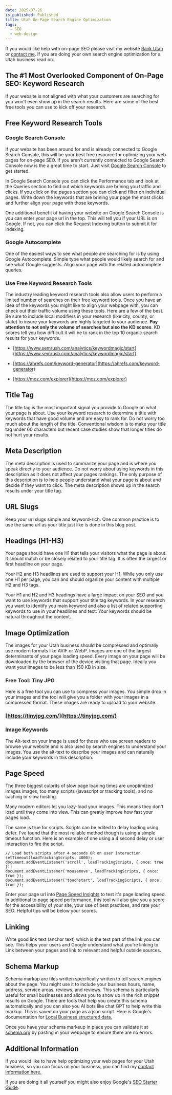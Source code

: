 ```yaml
---
date: 2025-07-26
is_published: Published
title: Utah On-Page Search Engine Optimization
tags:
  - SEO
  - web-design
---
```

If you would like help with on-page SEO please visit my website [Rank Utah](https://rankutah.com/) or [contact me](https://rankutah.com/#contact). If you are doing your own search engine optimization for a Utah business read on.

## The #1 Most Overlooked Component of On-Page SEO: Keyword Research

If your website is not aligned with what your customers are searching for you won't even show up in the search results. Here are some of the best free tools you can use to kick off your research. 

## Free Keyword Research Tools

### Google Search Console

If your website has been around for and is already connected to Google Search Console, this will be your best free resource for optimizing your web pages for on-page SEO. If you aren't currently connected to Google Search Console now is the a great time to start. Just visit [Google Search Console](https://search.google.com/) to get started.

In Google Search Console you can click the Performance tab and look at the Queries section to find out which keywords are brining you traffic and clicks. If you click on the pages section you can click and filter on individual pages. Write down the keywords that are brining your page the most clicks and further align your page with those keywords.

One additional benefit of having your website on Google Search Console is you can enter your page url in the top. This will tell you if your URL is on Google. If not, you can click the Request Indexing button to submit it for indexing.

### Google Autocomplete

One of the easiest ways to see what people are searching for is by using Google Autocomplete. Simple type what people would likely search for and see what Google suggests. Align your page with the related autocomplete queries.

### Use Free Keyword Research Tools

The industry leading keyword research tools also allow users to perform a limited number of searches on their free keyword tools. Once you have an idea of the keywords you might like to align your webpage with, you can check out their traffic volume using these tools. Here are a few of the best. Be sure to include local modifiers in your research (like city, county, or state) to insure your keywords are highly targeted to your audience. **Pay attention to not only the volume of searches but also the KD scores**. KD scores tell you how difficult it will be to rank in the top 10 organic search results for your keywords.

*   [https://www.semrush.com/analytics/keywordmagic/start](https://www.semrush.com/analytics/keywordmagic/start)
    
*   [https://ahrefs.com/keyword-generator](https://ahrefs.com/keyword-generator)
    
*   [https://moz.com/explorer](https://moz.com/explorer)
    

## Title Tag

The title tag is the most important signal you provide to Google on what your page is about. Use your keyword research to determine a title with keywords that have good volume and are easy to rank for. Do not worry too much about the length of the title. Conventional wisdom is to make your title tag under 60 characters but recent case studies show that longer titles do not hurt your results.

## Meta Description

The meta description is used to summarize your page and is where you speak directly to your audience. Do not worry about using keywords in this description as it does not affect your pages rankings. The only purpose of this description is to help people understand what your page is about and decide if they want to click. The meta description shows up in the search results under your title tag.

## URL Slugs

Keep your url slugs simple and keyword-rich. One common practice is to use the same url as your title just like is done in this blog post.

## Headings (H1-H3)

Your page should have one H1 that tells your visitors what the page is about. It should match or be closely related to your title tag. It is often the largest or first headline on your page.

Your H2 and H3 headlines are used to support your H1. While you only use one H1 per page, you can and should organize your content with multiple H2 and H3 tags.

Your H1 and H2 and H3 headings have a large impact on your SEO and you want to use keywords that support your title tag keywords. In your research you want to identify you main keyword and also a list of related supporting keywords to use in your headlines and text. Your keywords should be natural throughout the content.

## Image Optimization

The images for your Utah business should be compressed and optimally use modern formats like AVIF or WebP. Images are one of the largest determinants of your page loading speed. Every image on your page will be downloaded by the browser of the device visiting that page. Ideally you want your images to be less than 150 KB in size.

### Free Tool: Tiny JPG

Here is a free tool you can use to compress your images. You simple drop in your images and the tool will give you a folder with your images in a compressed format. These images are ready to upload to your website.

### [https://tinyjpg.com/](https://tinyjpg.com/)

### Image Keywords

The Alt-text on your image is used for those who use screen readers to browse your website and is also used by search engines to understand your images. You use the alt-text to describe your images and can naturally include your keywords in this description.

## Page Speed

The three biggest culprits of slow page loading times are unoptimized images images, too many scripts (javascript or tracking tools), and no caching or slow hosting.

Many modern editors let you lazy-load your images. This means they don't load until they come into view. This can greatly improve how fast your pages load.

The same is true for scripts. Scripts can be edited to delay loading using defer. I've found that the most reliable method though is using a simple timeout function. Here is an example of one using a 4 second delay or user interaction to fire the script.

```
// Load both scripts after 4 seconds OR on user interaction
setTimeout(loadTrackingScripts, 4000);
document.addEventListener('scroll', loadTrackingScripts, { once: true });
document.addEventListener('mousemove', loadTrackingScripts, { once: true });
document.addEventListener('touchstart', loadTrackingScripts, { once: true }); 
```

Enter your page url into [Page Speed Insights](https://pagespeed.web.dev) to test it's page loading speed. In additional to page speed performance, this tool will also give you a score for the accessibility of your site, your use of best practices, and rate your SEO. Helpful tips will be below your scores.

## Linking

Write good link text (anchor text) which is the text part of the link you can see. This helps your users and Google understand what you're linking to. Link between your pages and link to relevant and helpful outside sources.

## Schema Markup

Schema markup are files written specifically written to tell search engines about the page. You might use it to include your business hours, name, address, service areas, reviews, and reviews. This schema is particularly useful for small businesses and allows you to show up in the rich snippet results on Google. There are tools that help you create this schema automatically and you can also you AI bots like chat GPT to help write this markup. This is saved on your page as a json script. Here is Google's documentation for [Local Business structured data.](https://developers.google.com/search/docs/appearance/structured-data/local-business)

Once you have your schema markeup in place you can validate it at [schema.org](http://schema.org) by pasting in your webpage to ensure there are no errors.

## Additional Information

If you would like to have help optimizing your web pages for your Utah business, so you can focus on your business, you can find my [contact information here.](https://rankutah.com/#contact)

If you are doing it all yourself you might also enjoy Google's [SEO Starter Guide](https://developers.google.com/search/docs/fundamentals/seo-starter-guide).